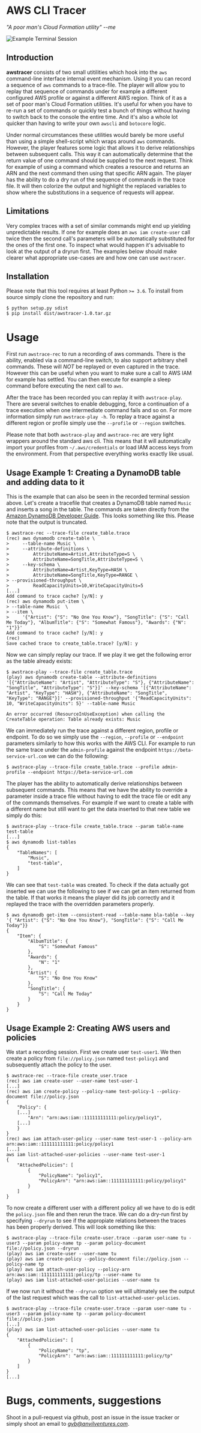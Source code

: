 # AWS CLI Tracer

*"A poor man's Cloud Formation utility" --me*

![Example Terminal Session](/termsession_example.svg?raw=true&sanitize=true)

## Introduction

**awstracer** consists of two small utitilities which hook into the `aws` command-line interface internal event mechanism. Using it you can record a sequence of `aws` commands to a trace-file. The player will allow you to replay that sequence of commands under for example a different configured AWS profile or against a different AWS region. Think of it as a set of poor man's Cloud Formation utilities. It's useful for when you have to re-run a set of commands or quickly test a bunch of things without having to switch back to the console the entire time. And it's also a whole lot quicker than having to write your own `awscli` and `botocore` logic.

Under normal circumstances these utilities would barely be more useful than using a simple shell-script which wraps around `aws` commands. However, the player features some logic that allows it to derive relationships between subsequent calls. This way it can automatically determine that the return value of one command should be supplied to the next request. Think for example of using a command which creates a resource and returns an ARN and the next command then using that specific ARN again. The player has the ability to do a dry run of the sequence of commands in the trace file. It will then colorize the output and highlight the replaced variables to show where the substitutions in a sequence of requests will appear.


## Limitations
Very complex traces with a set of similar commands might end up yielding unpredictable results. If one for example does an `aws iam create-user` call twice then the second call's parameters will be automatically substituted for the ones of the first one. To inspect what would happen it's advisable to look at the output of a dryrun first. The examples below should make clearer what appropriate use-cases are and how one can use `awstracer`. 

## Installation

Please note that this tool requires at least Python `>= 3.6`. To install from source simply clone the repository and run:

```
$ python setup.py sdist
$ pip install dist/awstracer-1.0.tar.gz
```

# Usage
First run `awstrace-rec` to run a recording of aws commands. There is the ability, enabled via a command-line switch, to also support arbitrary shell commands. These will _NOT_ be replayed or even captured in the trace. However this can be useful when you want to make sure a call to AWS IAM for example has settled. You can then execute for example a sleep command before executing the next call to `aws`.

After the trace has been recorded you can replay it with `awstrace-play`. There are several switches to enable debugging, force a continuation of a trace execution when one intermediate command fails and so on. For more information simply run `awstrace-play -h`. To replay a trace against a different region or profile simply use the `--profile` or `--region` switches.

Please note that both `awstrace-play` and `awstrace-rec` are very light wrappers around the standard aws cli. This means that it will automatically import your profiles from `~/.aws/credentials` or load IAM access keys from the environment. From that perspective everything works exactly like usual.


## Usage Example 1: Creating a DynamoDB table and adding data to it

This is the example that can also be seen in the recorded terminal session above. Let's create a tracefile that creates a DynamoDB table named `Music` and inserts a song in the table. The commands are taken directly from the [Amazon DynamoDB Developer Guide](https://docs.aws.amazon.com/amazondynamodb/latest/developerguide/getting-started-step-1.html). This looks something like this. Please note that the output is truncated.

```
$ awstrace-rec --trace-file create_table.trace
(rec) aws dynamodb create-table \
>     --table-name Music \
>     --attribute-definitions \
>         AttributeName=Artist,AttributeType=S \
>         AttributeName=SongTitle,AttributeType=S \
>     --key-schema \
>         AttributeName=Artist,KeyType=HASH \
>         AttributeName=SongTitle,KeyType=RANGE \
> --provisioned-throughput \
>         ReadCapacityUnits=10,WriteCapacityUnits=5
[...]
Add command to trace cache? [y/N]: y
(rec) aws dynamodb put-item \
> --table-name Music  \
> --item \
>     '{"Artist": {"S": "No One You Know"}, "SongTitle": {"S": "Call Me Today"}, "AlbumTitle": {"S": "Somewhat Famous"}, "Awards": {"N": "1"}}'
Add command to trace cache? [y/N]: y
(rec)
Save cached trace to create_table.trace? [y/N]: y
```

Now we can simply replay our trace. If we play it we get the following error as the table already exists:

```
$ awstrace-play --trace-file create_table.trace
(play) aws dynamodb create-table --attribute-definitions '[{"AttributeName": "Artist", "AttributeType": "S"}, {"AttributeName": "SongTitle", "AttributeType": "S"}]' --key-schema '[{"AttributeName": "Artist", "KeyType": "HASH"}, {"AttributeName": "SongTitle", "KeyType": "RANGE"}]' --provisioned-throughput '{"ReadCapacityUnits": 10, "WriteCapacityUnits": 5}' --table-name Music

An error occurred (ResourceInUseException) when calling the CreateTable operation: Table already exists: Music
```

We can immediately run the trace against a different region, profile or endpoint. To do so we simply use the `--region`, `--profile` or `--endpoint` parameters similarly to how this works with the AWS CLI. For example to run the same trace under the `admin-profile` against the endpoint `https://beta-service-url.com` we can do the following:

```
$ awstrace-play --trace-file create_table.trace --profile admin-profile --endpoint https://beta-service-url.com
```

The player has the ability to automatically derive relationships between subsequent commands. This means that we have the ability to override a parameter inside a trace file without having to edit the trace file or edit any of the commands themselves. For example if we want to create a table with a different name but still want to get the data inserted to that new table we simply do this:

```
$ awstrace-play --trace-file create_table.trace --param table-name test-table
[...]
$ aws dynamodb list-tables
{
    "TableNames": [
        "Music",
        "test-table",
    ]
}
```

We can see that `test-table` was created. To check if the data actually got inserted we can use the following to see if we can get an item returned from the table. If that works it means the player did its job correctly and it replayed the trace with the overridden parameters properly.

```
$ aws dynamodb get-item --consistent-read --table-name bla-table --key '{ "Artist": {"S": "No One You Know"}, "SongTitle": {"S": "Call Me Today"}}
{
    "Item": {
        "AlbumTitle": {
            "S": "Somewhat Famous"
        },
        "Awards": {
            "N": "1"
        },
        "Artist": {
            "S": "No One You Know"
        },
        "SongTitle": {
            "S": "Call Me Today"
        }
    }
}
```

## Usage Example 2: Creating AWS users and policies

We start a recording session. First we create user `test-user1`. We then create a policy from `file://policy.json` named `test-policy1` and subsequently attach the policy to the user.

```
$ awstrace-rec --trace-file create_user.trace
(rec) aws iam create-user --user-name test-user-1
[...]
(rec) aws iam create-policy --policy-name test-policy-1 --policy-document file://policy.json
{
    "Policy": {
    [...]
        "Arn": "arn:aws:iam::111111111111:policy/policy1",
    [...]
    }
}
(rec) aws iam attach-user-policy --user-name test-user-1 --policy-arn arn:aws:iam::111111111111:policy/policy1
[...]
aws iam list-attached-user-policies --user-name test-user-1
{
    "AttachedPolicies": [
        {
            "PolicyName": "policy1",
            "PolicyArn": "arn:aws:iam::111111111111:policy/policy1"
        }
    ]
}
```

To now create a different user with a different policy all we have to do is edit the `policy.json` file and then rerun the trace.
We can do a dry-run first by specifying `--dryrun` to see if the appropiate relations between the traces has been properly derived.
This will look something like this:

```
$ awstrace-play --trace-file create-user.trace --param user-name tu -user3 --param policy-name tp --param policy-document file://policy.json --dryrun
(play) aws iam create-user --user-name tu
(play) aws iam create-policy --policy-document file://policy.json --policy-name tp
(play) aws iam attach-user-policy --policy-arn arn:aws:iam::111111111111:policy/tp --user-name tu
(play) aws iam list-attached-user-policies --user-name tu
```

If we now run it without the `--dryrun` option we will ultimately see the output of the last request which was the call to `list-attached-user-policies`.

```
$ awstrace-play --trace-file create-user.trace --param user-name tu -user3 --param policy-name tp --param policy-document file://policy.json
[...]
(play) aws iam list-attached-user-policies --user-name tu
{
    "AttachedPolicies": [
        {
            "PolicyName": "tp",
            "PolicyArn": "arn:aws:iam::111111111111:policy/tp"
        }
    ]
}
[...]
```


# Bugs, comments, suggestions

Shoot in a pull-request via github, post an issue in the issue tracker or simply shoot an email to *gvb@anvilventures.com*.
